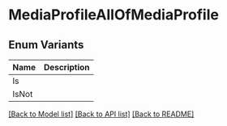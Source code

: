 # MediaProfileAllOfMediaProfile

## Enum Variants

| Name | Description |
|---- | -----|
| Is |  |
| IsNot |  |

[[Back to Model list]](../README.md#documentation-for-models) [[Back to API list]](../README.md#documentation-for-api-endpoints) [[Back to README]](../README.md)


